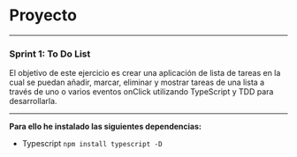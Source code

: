 # Proyecto
---
### Sprint 1: To Do List

El objetivo de este ejercicio es crear una aplicación de lista de tareas en la cual se puedan añadir, marcar, eliminar y mostrar tareas de una lista a través de uno o varios eventos onClick utilizando TypeScript y TDD para desarrollarla. 

---

**Para ello he instalado las siguientes dependencias:**

- Typescript  `npm install typescript -D`
